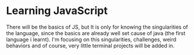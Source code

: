 # Learning JavaScript
There will be the basics of JS, but It is only for knowing the singularities of the language, since the basics are already well set cause of java (the first language i learnt).
I'm focusing on this singularities, challenges, weird behaviors and of course, very little terminal projects will be added in.

